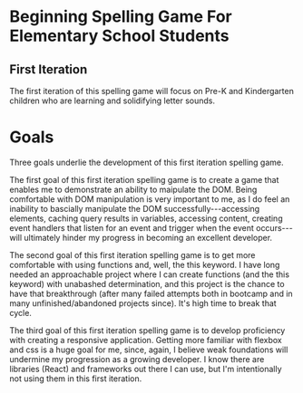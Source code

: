 # Beginning Spelling Game For Elementary School Students

## First Iteration 

The first iteration of this spelling game will focus on Pre-K and Kindergarten children who are learning and solidifying letter sounds.

# Goals

Three goals underlie the development of this first iteration spelling game. 

The first goal of this first iteration spelling game is to create a game that enables me to demonstrate an ability to maipulate the DOM. Being comfortable with DOM manipulation is very important to me, as I do feel an inability to bascially manipulate the DOM successfully---accessing elements, caching query results in variables, accessing content, creating event handlers that listen for an event and trigger when the event occurs--- will ultimately hinder my progress in becoming an excellent developer. 

The second goal of this first iteration spelling game is to get more comfortable with using functions and, well, the this keyword. I have long needed an approachable project where I can create functions (and the this keyword) with unabashed determination, and this project is the chance to have that breakthrough (after many failed attempts both in bootcamp and in many unfinished/abandoned projects since). It's high time to break that cycle. 

The third goal of this first iteration spelling game is to develop proficiency with creating a responsive application. Getting more familiar with flexbox and css is a huge goal for me, since, again, I believe weak foundations will undermine my progression as a growing developer. I know there are libraries (React) and frameworks out there I can use, but I'm intentionally not using them in this first iteration. 



